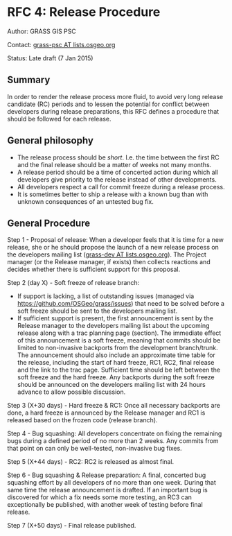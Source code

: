 # RFC 4: Release Procedure

Author: GRASS GIS PSC

Contact: [grass-psc AT lists.osgeo.org](http://lists.osgeo.org/mailman/listinfo/grass-psc)

Status: Late draft (7 Jan 2015)

## Summary

In order to render the release process more fluid, to avoid very long release
candidate (RC) periods and to lessen the potential for conflict between
developers during release preparations, this RFC defines a procedure that
should be followed for each release.

## General philosophy

* The release process should be _short_. I.e. the time between the first RC
  and the final release should be a matter of weeks not many months.
* A release period should be a time of concerted action during which all
  developers give priority to the release instead of other developments.
* All developers respect a call for commit freeze during a release process.
* It is sometimes better to ship a release with a known bug than with unknown
  consequences of an untested bug fix.

## General Procedure

Step 1 - Proposal of release:
   When a developer feels that it is time for a new release, she or he should
   propose the launch of a new release process on the developers mailing list
   ([grass-dev AT lists.osgeo.org](http://lists.osgeo.org/mailman/listinfo/grass-dev)).
   The Project manager (or the Release manager, if exists) then collects
   reactions and decides whether there is sufficient support for this proposal.

Step 2 (day X) - Soft freeze of release branch:

* If support is lacking, a list of outstanding issues (managed via <https://github.com/OSGeo/grass/issues>)
  that need to be solved before a soft freeze should be sent to the developers
  mailing list.
* If sufficient support is present, the first announcement is sent by the
  Release manager to the developers mailing list about the upcoming release
  along with a trac planning page (section).
  The immediate effect of this announcement is a soft freeze, meaning that
  commits should be limited to non-invasive backports from the development
  branch/trunk. The announcement should also include an approximate time table
  for the release, including the start of hard freeze, RC1, RC2, final release
  and the link to the trac page. Sufficient time should be left between the
  soft freeze and the hard freeze. Any backports during the soft freeze should
  be announced on the developers mailing list with 24 hours advance to allow
  possible discussion.

Step 3 (X+30 days) - Hard freeze & RC1:
   Once all necessary backports are done, a hard freeze is announced by the
   Release manager and RC1 is released based on the frozen code (release branch).

Step 4 - Bug squashing:
   All developers concentrate on fixing the remaining bugs during a defined
   period of no more than 2 weeks. Any commits from that point on can only be
   well-tested, non-invasive bug fixes.

Step 5 (X+44 days) - RC2:
   RC2 is released as almost final.

Step 6 - Bug squashing & Release preparation:
   A final, concerted bug squashing effort by all developers of no more than
   one week. During that same time the release announcement is drafted. If an
   important bug is discovered for which a fix needs some more testing, an RC3
   can exceptionally be published, with another week of testing before final
   release.

Step 7 (X+50 days) - Final release published.
